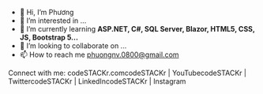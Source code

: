 - 👋 Hi, I’m Phương
- 👀 I’m interested in ...
- 🌱 I’m currently learning **ASP.NET, C#, SQL Server, Blazor, HTML5, CSS, JS, Bootstrap 5...**
- 💞️ I’m looking to collaborate on ...
- 📫 How to reach me phuongnv.0800@gmail.com

<!---
phuongnv0800/phuongnv0800 is a ✨ special ✨ repository because its `README.md` (this file) appears on your GitHub profile.
You can click the Preview link to take a look at your changes.
--->
Connect with me:
codeSTACKr.comcodeSTACKr | YouTubecodeSTACKr | TwittercodeSTACKr | LinkedIncodeSTACKr | Instagram

